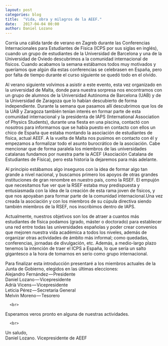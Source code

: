 ```yaml
---
layout: post
categories: blog 
title:  "Vida, obra y milagros de la AEEF."
date:   2017-04-04 00:00
author: Daniel Lozano
---
```



Corría una cálida tarde de verano en Zagreb durante las Conferencias Internacionales para Estudiantes de Física (ICPS por sus siglas en inglés), cuando un grupo de estudiantes de la Universidad de Barcelona y una de la Universidad de Oviedo descubrimos a la comunidad internacional de físicos. Cuando acabamos la semana estábamos todos muy motivados y queríamos que algún día estas conferencias se celebrasen en España, pero por falta de tiempo durante el curso siguiente se quedó todo en el olvido.

Al verano siguiente volvimos a asistir a este evento, esta vez organizado en la universidad de Malta, donde para nuestra sorpresa nos encontramos con un grupo de alumnos de la Universidad Autónoma de Barcelona (UAB) y de la Universidad de Zaragoza que lo habían descubierto de forma independiente. Durante la semana que pasamos allí descubrimos que los de la UAB y Zaragoza también tenían interés en formar parte de esta comunidad internacional y la presidenta de IAPS (International Association of Physics Students), durante una fiesta en una piscina, contactó con nosotros para informarnos que se había puesto en contacto con ellos un chico de España que estaba montando la asociación de estudiantes de física, actual AEEF. A la vuelta de Malta nos pusimos en contacto con él y empezamos a formalizar todo el asunto burocrático de la asociación. Cabe mencionar que de forma paralela los miembros de las universidades catalanas fundamos por nuestra parte la ACEF (Asociación Catalana de Estudiantes de Física), pero esta historia la dejaremos para más adelante.

Al principio estábamos algo inseguros con la idea de formar algo tan grande a nivel nacional, y buscamos primero los apoyos de otras grandes instituciones de gran renombre en nuestro país, como la RSEF. El empujón que necesitamos fue ver que la RSEF estaba muy predispuesta y entusiasmada con la idea de la creación de esta rama joven de físicos, y que nos apoyaban para formar parte de la comunidad internacional.Una vez creada la asociación y con los miembros de su cúpula directiva siendo también miembros de la RSEF, nos inscribimos dentro de IAPS.

Actualmente, nuestros objetivos son los de atraer a cuantos más estudiantes de física podamos (grado, máster o doctorado) para establecer una red entre todas las universidades españolas y poder crear convenios que mejoren nuestra vida académica a todos los niveles, además de organizar otras actividades de ámbito más informal; como quedadas, conferencias, jornadas de divulgación, etc. Además, a medio-largo plazo tenemos la intención de traer el ICPS a España, lo que sería un salto gigantesco a la hora de tomarnos en serio como grupo internacional.
     
Para finalizar esta introducción presentaré a los miembros actuales de la Junta de Gobierno, elegidos en las últimas elecciones:
      <br>
Alejandro Fernández — Presidente
      <br>
Daniel Lozano — Vicepresidente
      <br>
Adrià Vicens — Vicepresidente
      <br>
Leticia Pérez — Secretaria General
      <br>
Melvin Moreno — Tesorero
      <br>
      
      <br>
Esperamos veros pronto en alguna de nuestras actividades.
      <br>
      
      <br>
Un saludo,
      <br>
Daniel Lozano. 
Vicepresidente de AEEF
      </p>

<!-- [Foto 1](/img/eventilocali/2017_SpritzFacili_06/1.jpg) -->
